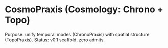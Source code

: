 # CosmoPraxis (Cosmology: Chrono + Topo)
Purpose: unify temporal modes (ChronoPraxis) with spatial structure (TopoPraxis).
Status: v0.1 scaffold, zero admits.
